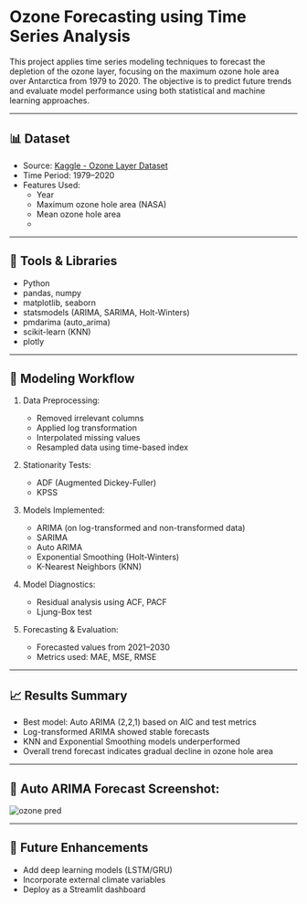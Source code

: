 
# Ozone Forecasting using Time Series Analysis

This project applies time series modeling techniques to forecast the depletion of the ozone layer, focusing on the maximum ozone hole area over Antarctica from 1979 to 2020. The objective is to predict future trends and evaluate model performance using both statistical and machine learning approaches.

---

## 📊 Dataset

- Source: [Kaggle - Ozone Layer Dataset](https://www.kaggle.com/datasets/programmerrdai/ozone-layer)
- Time Period: 1979–2020
- Features Used:
  - Year
  - Maximum ozone hole area (NASA)
  - Mean ozone hole area
  - 
---

## 🔧 Tools & Libraries

- Python 
- pandas, numpy
- matplotlib, seaborn
- statsmodels (ARIMA, SARIMA, Holt-Winters)
- pmdarima (auto_arima)
- scikit-learn (KNN)
- plotly

---

## 🧪 Modeling Workflow

1. Data Preprocessing:
   - Removed irrelevant columns
   - Applied log transformation
   - Interpolated missing values
   - Resampled data using time-based index

2. Stationarity Tests:
   - ADF (Augmented Dickey-Fuller)
   - KPSS

3. Models Implemented:
   - ARIMA (on log-transformed and non-transformed data)
   - SARIMA
   - Auto ARIMA
   - Exponential Smoothing (Holt-Winters)
   - K-Nearest Neighbors (KNN)

4. Model Diagnostics:
   - Residual analysis using ACF, PACF
   - Ljung-Box test

5. Forecasting & Evaluation:
   - Forecasted values from 2021–2030
   - Metrics used: MAE, MSE, RMSE

---

## 📈 Results Summary

- Best model: Auto ARIMA (2,2,1) based on AIC and test metrics
- Log-transformed ARIMA showed stable forecasts
- KNN and Exponential Smoothing models underperformed
- Overall trend forecast indicates gradual decline in ozone hole area

---

## 📄 Auto ARIMA Forecast Screenshot:
![ozone pred](https://github.com/user-attachments/assets/aeaf0a7b-4e87-4a69-8bfb-66b7987b89b9)

---

## 🚀 Future Enhancements

- Add deep learning models (LSTM/GRU)
- Incorporate external climate variables
- Deploy as a Streamlit dashboard




